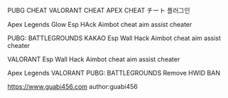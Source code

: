 
PUBG CHEAT VALORANT CHEAT APEX CHEAT チート 플러그인

Apex Legends Glow Esp HAck Aimbot cheat aim assist cheater

PUBG: BATTLEGROUNDS KAKAO Esp Wall Hack Aimbot cheat aim assist cheater

VALORANT  Esp Wall Hack Aimbot cheat aim assist cheater

Apex Legends VALORANT PUBG: BATTLEGROUNDS  Remove HWID BAN

https://www.guabi456.com author:guabi456
